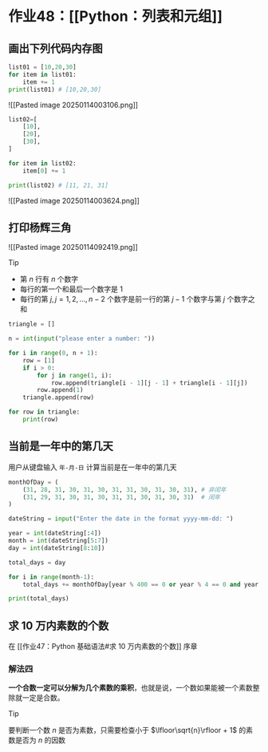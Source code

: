 # 作业48：[[Python：列表和元组]]

## 画出下列代码内存图

```python
list01 = [10,20,30]
for item in list01:
	item += 1
print(list01) # [10,20,30]
```

![[Pasted image 20250114003106.png]]

```python
list02=[
	[10],
	[20],
	[30],
]

for item in list02:
	item[0] += 1

print(list02) # [11, 21, 31]
```

![[Pasted image 20250114003624.png]]

## 打印杨辉三角

![[Pasted image 20250114092419.png]]

> [!tip] 
> 
> + 第 $n$ 行有 $n$ 个数字
> + 每行的第一个和最后一个数字是 $1$
> + 每行的第 $j, j=1,2,...,n-2$ 个数字是前一行的第 $j-1$ 个数字与第 $j$ 个数字之和   

```python
triangle = []

n = int(input("please enter a number: "))

for i in range(0, n + 1):
    row = [1]
    if i > 0:
        for j in range(1, i):
            row.append(triangle[i - 1][j - 1] + triangle[i - 1][j])
        row.append(1)
    triangle.append(row)

for row in triangle:
    print(row)
```

## 当前是一年中的第几天

用户从键盘输入 `年-月-日` 计算当前是在一年中的第几天

```python
monthOfDay = (
    (31, 28, 31, 30, 31, 30, 31, 31, 30, 31, 30, 31), # 非闰年
    (31, 29, 31, 30, 31, 30, 31, 31, 30, 31, 30, 31)  # 闰年
)

dateString = input("Enter the date in the format yyyy-mm-dd: ")

year = int(dateString[:4])
month = int(dateString[5:7])
day = int(dateString[8:10])

total_days = day

for i in range(month-1):
    total_days += monthOfDay[year % 400 == 0 or year % 4 == 0 and year % 100 != 0][i]

print(total_days)
```

## 求 10 万内素数的个数

在 [[作业47：Python 基础语法#求 10 万内素数的个数]] 序章

### 解法四

**一个合数一定可以分解为几个素数的乘积**，也就是说，一个数如果能被一个素数整除就一定是合数。

> [!tip]
> 要判断一个数 $n$ 是否为素数，只需要检查小于 $\lfloor\sqrt{n}\rfloor + 1$ 的素数是否为 $n$ 的因数
> 
> 


```python

```


